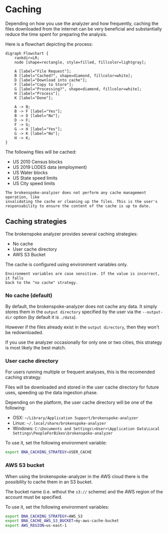 # Caching

Depending on how you use the analyzer and how frequently, caching the files
downloaded from the internet can be very beneficial and substantially reduce the
time spent for preparing the analysis.

Here is a flowchart depicting the process:

```{graphviz}
digraph Flowchart {
    rankdir=LR;
    node [shape=rectangle, style=filled, fillcolor=lightgray];

    A [label="File Request"];
    B [label="Cached?", shape=diamond, fillcolor=white];
    D [label="Download into cache"];
    F [label="Copy to Store"];
    G [label="Processing?", shape=diamond, fillcolor=white];
    H [label="Process"];
    K [label="Done"];

    A -> B;
    B -> F [label="Yes"];
    B -> D [label="No"];
    D -> F;
    F -> G;
    G -> H [label="Yes"];
    G -> K [label="No"];
    H -> K;
}
```

The following files will be cached:

- US 2010 Census blocks
- US 2019 LODES data (employment)
- US Water blocks
- US State speed limits
- US City speed limits

```{important}
The brokenspoke-analyzer does not perform any cache management operation, like
invalidating the cache or cleaning up the files. This is the user's
responsability to ensure the content of the cache is up to date.
```

## Caching strategies

The brokenspoke analyzer provides several caching strategies:

- No cache
- User cache directory
- AWS S3 Bucket

The cache is configured using environment variables only.

```{attention}
Environment variables are case sensitive. If the value is incorrect, it falls
back to the "no cache" strategy.
```

### No cache (default)

By default, the brokenspoke-analyzer does not cache any data. It simply stores
them in the `output directory` specified by the user via the `--output-dir`
option (by default it is `./data`).

However if the files already exist in the `output directory`, then they won't be
redownloaded.

If you use the analyzer occasionally for only one or two cities, this strategy
is most likely the best match.

### User cache directory

For users running multiple or frequent analyses, this is the recomended caching
strategy.

Files will be downloaded and stored in the user cache directory for future uses,
speeding up the data ingestion phase.

Depending on the platform, the user cache directory will be one of the
following:

- OSX: `~/Library/Application Support/brokenspoke-analyzer`
- Linux: `~/.local/share/brokenspoke-analyzer`
- Windows:
  `C:\Documents and Settings\<User>\Application Data\Local Settings\PeopleForBikes\brokenspoke-analyzer`

To use it, set the following environment variable:

```bash
export BNA_CACHING_STRATEGY=USER_CACHE
```

### AWS S3 bucket

When using the brokenspoke-analyzer in the AWS cloud there is the possibility to
cache them in an S3 bucket.

The bucket name (i.e. wthout the `s3://` scheme) and the AWS region of the
account must be specified.

To use it, set the following environment variables:

```bash
export BNA_CACHING_STRATEGY=AWS_S3
export BNA_CACHE_AWS_S3_BUCKET=my-aws-cache-bucket
export AWS_REGION=us-east-1
```
